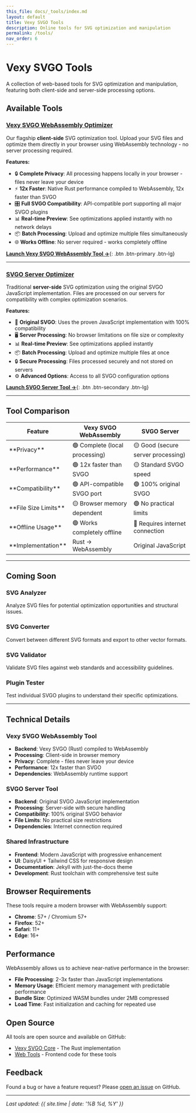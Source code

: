 ```yaml
---
this_file: docs/_tools/index.md
layout: default
title: Vexy SVGO Tools
description: Online tools for SVG optimization and manipulation
permalink: /tools/
nav_order: 6
---
```


# Vexy SVGO Tools

A collection of web-based tools for SVG optimization and manipulation, featuring both client-side and server-side processing options.

## Available Tools

### [Vexy SVGO WebAssembly Optimizer](/tools/optimizer/)
Our flagship **client-side** SVG optimization tool. Upload your SVG files and optimize them directly in your browser using WebAssembly technology - no server processing required.

**Features:**
- 🔒 **Complete Privacy**: All processing happens locally in your browser - files never leave your device
- ⚡ **12x Faster**: Native Rust performance compiled to WebAssembly, 12x faster than SVGO
- 🎛️ **Full SVGO Compatibility**: API-compatible port supporting all major SVGO plugins
- 📊 **Real-time Preview**: See optimizations applied instantly with no network delays
- 📦 **Batch Processing**: Upload and optimize multiple files simultaneously
- 🌐 **Works Offline**: No server required - works completely offline

[**Launch Vexy SVGO WebAssembly Tool →**](/tools/optimizer/){: .btn .btn-primary .btn-lg}

---

### [SVGO Server Optimizer](/tools/svgo-optimizer/)
Traditional **server-side** SVG optimization using the original SVGO JavaScript implementation. Files are processed on our servers for compatibility with complex optimization scenarios.

**Features:**
- 🔧 **Original SVGO**: Uses the proven JavaScript implementation with 100% compatibility
- 🖥️ **Server Processing**: No browser limitations on file size or complexity
- 📊 **Real-time Preview**: See optimizations applied instantly
- 📦 **Batch Processing**: Upload and optimize multiple files at once
- 🔒 **Secure Processing**: Files processed securely and not stored on servers
- ⚙️ **Advanced Options**: Access to all SVGO configuration options

[**Launch SVGO Server Tool →**](/tools/svgo-optimizer/){: .btn .btn-secondary .btn-lg}

---

## Tool Comparison

<div class="overflow-x-auto">
  <table class="table w-full">
    <thead>
      <tr>
        <th>Feature</th>
        <th>Vexy SVGO WebAssembly</th>
        <th>SVGO Server</th>
      </tr>
    </thead>
    <tbody>
      <tr>
        <td>**Privacy**</td>
        <td>🟢 Complete (local processing)</td>
        <td>🟡 Good (secure server processing)</td>
      </tr>
      <tr>
        <td>**Performance**</td>
        <td>🟢 12x faster than SVGO</td>
        <td>🟡 Standard SVGO speed</td>
      </tr>
      <tr>
        <td>**Compatibility**</td>
        <td>🟢 API-compatible SVGO port</td>
        <td>🟢 100% original SVGO</td>
      </tr>
      <tr>
        <td>**File Size Limits**</td>
        <td>🟡 Browser memory dependent</td>
        <td>🟢 No practical limits</td>
      </tr>
      <tr>
        <td>**Offline Usage**</td>
        <td>🟢 Works completely offline</td>
        <td>🔴 Requires internet connection</td>
      </tr>
      <tr>
        <td>**Implementation**</td>
        <td>Rust → WebAssembly</td>
        <td>Original JavaScript</td>
      </tr>
    </tbody>
  </table>
</div>

---

## Coming Soon

### SVG Analyzer
Analyze SVG files for potential optimization opportunities and structural issues.

### SVG Converter  
Convert between different SVG formats and export to other vector formats.

### SVG Validator
Validate SVG files against web standards and accessibility guidelines.

### Plugin Tester
Test individual SVGO plugins to understand their specific optimizations.

---

## Technical Details

### Vexy SVGO WebAssembly Tool
- **Backend**: Vexy SVGO (Rust) compiled to WebAssembly
- **Processing**: Client-side in browser memory
- **Privacy**: Complete - files never leave your device
- **Performance**: 12x faster than SVGO
- **Dependencies**: WebAssembly runtime support

### SVGO Server Tool
- **Backend**: Original SVGO JavaScript implementation
- **Processing**: Server-side with secure handling
- **Compatibility**: 100% original SVGO behavior
- **File Limits**: No practical size restrictions
- **Dependencies**: Internet connection required

### Shared Infrastructure
- **Frontend**: Modern JavaScript with progressive enhancement
- **UI**: DaisyUI + Tailwind CSS for responsive design
- **Documentation**: Jekyll with just-the-docs theme
- **Development**: Rust toolchain with comprehensive test suite

## Browser Requirements

These tools require a modern browser with WebAssembly support:

- **Chrome**: 57+ / Chromium 57+
- **Firefox**: 52+
- **Safari**: 11+
- **Edge**: 16+

## Performance

WebAssembly allows us to achieve near-native performance in the browser:

- **File Processing**: 2-3x faster than JavaScript implementations
- **Memory Usage**: Efficient memory management with predictable performance
- **Bundle Size**: Optimized WASM bundles under 2MB compressed
- **Load Time**: Fast initialization and caching for repeated use

## Open Source

All tools are open source and available on GitHub:

- [Vexy SVGO Core](https://github.com/vexyart/vexy-svgo) - The Rust implementation
- [Web Tools](https://github.com/vexyart/vexy-svgo/tree/main/docs) - Frontend code for these tools

## Feedback

Found a bug or have a feature request? Please [open an issue](https://github.com/vexyart/vexy-svgo/issues) on GitHub.

---

*Last updated: {{ site.time | date: '%B %d, %Y' }}*